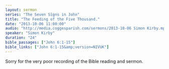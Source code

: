 ```yaml
---
layout: sermon
series: "The Seven Signs in John"
title: "The Feeding of the Five Thousand."
date: "2013-10-06 11:00:00"
audio: "http://media.coggesparish.com/sermons/2013-10-06 Simon Kirby.mp3"
speaker: "Simon Kirby"
duration: "24"
bible_passages: ["John 6:1-15"]
bible_links: ["John 6:1-15&amp;version=NIVUK"]
---
```


Sorry for the very poor recording of the Bible reading and sermon.
